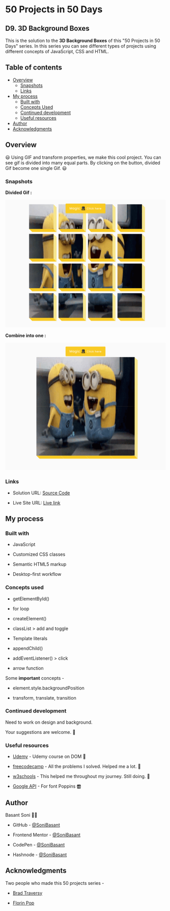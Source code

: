 # 50 Projects in 50 Days

## D9. 3D Background Boxes

This is the solution to the **3D Background Boxes** of this "50 Projects in 50 Days" series. In this series you can see different types of projects using different concepts of JavaScript, CSS and HTML.

## Table of contents

- [Overview](#overview)
  - [Snapshots](#snapshots)
  - [Links](#links)
- [My process](#my-process)
  - [Built with](#built-with)
  - [Concepts Used](#concepts-used)
  - [Continued development](#continued-development)
  - [Useful resources](#useful-resources)
- [Author](#author)
- [Acknowledgments](#acknowledgments)

## Overview

😃 Using GIF and transform properties, we make this cool project. You can see gif is divided into many equal parts. By clicking on the button, divided Gif become one single Gif. 😃

### Snapshots

**Divided Gif :**

![3D Background Boxes](Images/gif-snap-1.png)

**Combine into one :**

![3D Background Boxes](Images/gif-snap-2.png)

### Links

- Solution URL: [Source Code](https://github.com/SoniBasant/50-Projects-on-JS-DOM/tree/main/D9.%203D%20Background%20Boxes)

- Live Site URL: [Live link](https://sonibasant.github.io/50-Projects-on-JS-DOM/D9.%203D%20Background%20Boxes/3DBackGBoxes.html)

## My process

### Built with

- JavaScript

- Customized CSS classes

- Semantic HTML5 markup

- Desktop-first workflow

### Concepts used

- getElementById()

- for loop
- createElement()
- classList > add and toggle
- Template literals
- appendChild()
- addEventListener() > click
- arrow function

Some **important** concepts -

- element.style.backgroundPosition

- transform, translate, transition

### Continued development

Need to work on design and background.

Your suggestions are welcome. 🙌

### Useful resources

- [Udemy](https://www.udemy.com/course/50-projects-50-days/) - Udemy course on DOM 🤝

- [freecodecamp](https://www.freecodecamp.org/) - All the problems I solved. Helped me a lot. 🙌
- [w3schools](https://www.w3schools.com) - This helped me throughout my journey. Still doing. 🙂
- [Google API](https://fonts.googleapis.com/css2?family=Poppins&display=swap) - For font Poppins 🆎

## Author

Basant Soni 👨‍💻

- GitHub - [@SoniBasant](https://github.com/SoniBasant)

- Frontend Mentor - [@SoniBasant](https://www.frontendmentor.io/profile/SoniBasant)
- CodePen - [@SoniBasant](https://codepen.io/sonibasant)
- Hashnode - [@SoniBasant](https://sonibasant.hashnode.dev/)

## Acknowledgments

Two people who made this 50 projects series -

- [Brad Traversy](https://github.com/bradtraversy)

- [Florin Pop](https://github.com/florinpop17)

